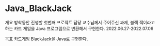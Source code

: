 # Java_BlackJack

개요
  방학동안 진행할 첫번째 프로젝트 
  담당 교수님께서 주어주신 과제, 블랙 잭이라고 하는 카드 게임을 Java 프로그램으로 변환해서 구현한다.
  2022.06.27-2022.07.06
  
목표
  카드게임 BlackJack을 Java로 구현한다.
